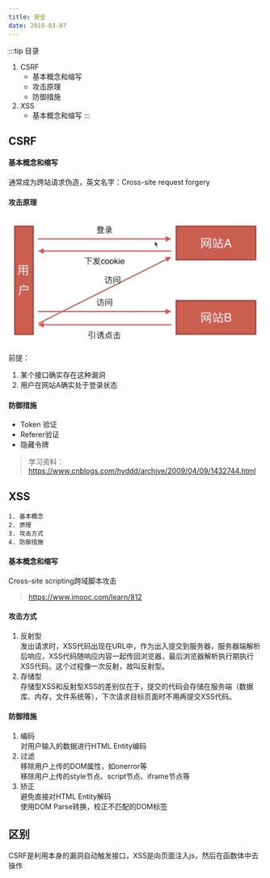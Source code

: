 ```yaml
---
title: 安全
date: 2019-03-07
---
```


:::tip 目录
1. CSRF
    - 基本概念和缩写
    - 攻击原理
    - 防御措施
2. XSS
    - 基本概念和缩写
:::

## CSRF

#### 基本概念和缩写

通常成为跨站请求伪造，英文名字：Cross-site request forgery

#### 攻击原理

<img src="../images/CSRF.jpg" />

前提：
1. 某个接口确实存在这种漏洞
2. 用户在网站A确实处于登录状态

#### 防御措施

- Token 验证
- Referer验证
- 隐藏令牌

> 学习资料：https://www.cnblogs.com/hyddd/archive/2009/04/09/1432744.html

## XSS

```tip 目录
1. 基本概念
2. 原理
3. 攻击方式
4. 防御措施
```

#### 基本概念和缩写

Cross-site scripting跨域脚本攻击 

> https://www.imooc.com/learn/812

#### 攻击方式

1. 反射型  
    发出请求时，XSS代码出现在URL中，作为出入提交到服务器，服务器端解析后响应，XSS代码随响应内容一起传回浏览器，最后浏览器解析执行期执行XSS代码。这个过程像一次反射，故叫反射型。
2. 存储型  
    存储型XSS和反射型XSS的差别仅在于，提交的代码会存储在服务端（数据库、内存，文件系统等），下次请求目标页面时不用再提交XSS代码。

#### 防御措施

1. 编码  
   对用户输入的数据进行HTML Entity编码
2. 过滤  
   移除用户上传的DOM属性，如onerror等  
   移除用户上传的style节点、script节点、iframe节点等
3. 矫正  
   避免直接对HTML Entity解码  
   使用DOM Parse转换，校正不匹配的DOM标签



## 区别

CSRF是利用本身的漏洞自动触发接口，XSS是向页面注入js，然后在函数体中去操作 

